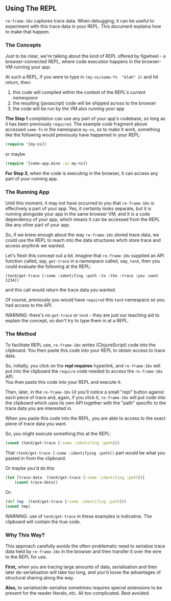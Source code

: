 ## Using The REPL

`re-frame-10x` captures trace data. When debugging,
it can be useful to experiment with this trace data in your REPL. This document 
explains how to make that happen.

### The Concepts

Just to be clear, we're talking about the kind of 
REPL offered by figwheel - a browser-connected REPL, where code execution happens in the browser-VM running your app. 

At such a REPL, if you were to
type in `(my-ns/some-fn  "blah" 2)` and hit return, 
then:
 1. this code will compiled within the context of the REPL's *current namespace*
 2. the resulting (javascript) code will be shipped across to the browser 
 3. the code will be run by the VM also running your app 

**The Step 1** compilation can use any part of your app's codebase, so long as it 
has been previously `required`. The example code fragment above accessed `some-fn` 
in the namespace `my-ns`, so to make it work, something like the following would
previously have happened in your REPL: 
```clj
(require '[my-ns])
```
or maybe
```clj
(require '[some-app.mine :as my-ns])
```

**For Step 3**, when the code is executing in the browser, it can access any 
part of your running app. 

### The Running App

Until this moment, it may not have occurred to you that `re-frame-10x` is effectively
a part of your app. Yes, it certainly looks separate, but it is running alongside your app 
in the same browser VM, and it is a code dependency of your app, which means it can 
be accessed from the REPL like any other part of your app.

So, if we knew enough about the way `re-frame-10x` stored
trace data, we could use the REPL to reach into the 
data structures whch store trace and access anythink we wanted.

Let's flesh this concept out a bit. Imagine that `re-frame-10x` supplied an API function called, say, `get-trace` 
in a namespace called, say, `tenX`, then you could evaluate the following at the REPL: 
``` 
(tenX/get-trace [:some :identifing :path :to :the :trace :you :want 1234])
```
and this call would return the trace data you wanted.  

Of course, previously you would have `required` this `tenX` namespace so you had access to the API.

WARNING: there's no `get-trace` or `tenX` - they are just our teaching aid
to explain the concept, so don't try to type them in at a REPL. 

### The Method

To facilitate REPL use, `re-frame-10x` writes (ClojureScript) code into the clipboard.
You then paste this code into your REPL to obtain access to trace data.

So, initially, you click on the **repl requires** hyperlink, and `re-frame-10x` will 
put into the clipboard the `require` code needed to access the `re-frame-10x` API.  
You then paste this code into your REPL and execute it. 
 
Then, later, in the `re-frame-10x` UI you'll notice a small "repl" 
button against each piece of trace and, again, if you click it, `re-frame-10x` will put code into 
the clipboard which uses its own API together with the "path" specific to the trace data you are interested in. 

When you paste this code into the REPL, you are able to access to the exact 
piece of trace data you want.

So, you might execute something this at the REPL: 
```clj
(count (tenX/get-trace [:some :identifing :path]))
```

That `(tenX/get-trace [:some :identifying :path])` part would be what you pasted in
from the clipboard. 

Or maybe you'd do this
```clj
(let [trace-data  (tenX/get-trace [:some :identifing :path])]
    (count trace-data))
```
Or:
```cljs
(def tmp  (tenX/get-trace [:some :identifing :path]))
(count tmp)
```

WARNING: use of `tenX/get-trace` in these examples is indicative. The clipboard 
will contain the true code. 

<!-- put screenshots/gif in here -->


### Why This Way?

This approach carefully avoids the often-problematic need to 
serialise trace data held by `re-frame-10x` in the browser and then 
transfer it over the wire to the REPL for use. 

**First,** when you are tracing large amounts of data, serialisation and then 
later de-serialisation will 
take too long, and you'd loose the advantages 
of structural sharing along the way. 

**Also,** to serialise/de-serialise sometimes requires special extensions to be 
present for the reader literals, etc.  All too complicated. Best avoided.  
